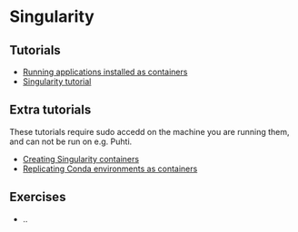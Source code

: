 # Singularity

## Tutorials
- [Running applications installed as containers](singularity-tutorial_running-installed.md)
- [Singularity tutorial](singularity-tutorial.md)

## Extra tutorials
These tutorials require sudo accedd on the machine you
are running them, and can not be run on e.g. Puhti.
- [Creating Singularity containers](singularity_extra_creating-containers.md)
- [Replicating Conda environments as containers](singularity_extra_replicating-conda.md)

## Exercises
- ..